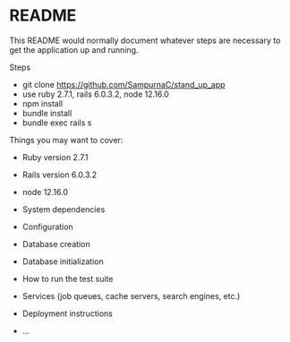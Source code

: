 # README

This README would normally document whatever steps are necessary to get the
application up and running.

Steps
* git clone https://github.com/SampurnaC/stand_up_app
* use ruby 2.7.1, rails 6.0.3.2, node 12.16.0
* npm install
* bundle install
* bundle exec rails s

Things you may want to cover:

* Ruby version 2.7.1

* Rails version 6.0.3.2

* node 12.16.0

* System dependencies

* Configuration

* Database creation

* Database initialization

* How to run the test suite

* Services (job queues, cache servers, search engines, etc.)

* Deployment instructions

* ...
